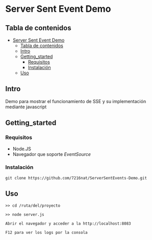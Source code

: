 # Server Sent Event Demo

## Tabla de contenidos

- [Server Sent Event Demo](#server-sent-event-demo)
  - [Tabla de contenidos](#tabla-de-contenidos)
  - [Intro ](#intro-)
  - [Getting\_started ](#getting_started-)
    - [Requisitos](#requisitos)
    - [Instalación](#instalación)
  - [Uso ](#uso-)

## Intro <a name = "intro"></a>

Demo para mostrar el funcionamiento de SSE y su implementación mediante javascript

## Getting_started <a name = "getting_started"></a>


### Requisitos

- Node.JS
- Navegador que soporte *EventSource*

### Instalación

```
git clone https://github.com/7216nat/ServerSentEvents-Demo.git
```

## Uso <a name = "uso"></a>


```
>> cd /ruta/del/proyecto

>> node server.js

Abrir el navegador y acceder a la http://localhost:8083

F12 para ver los logs por la consola
```





